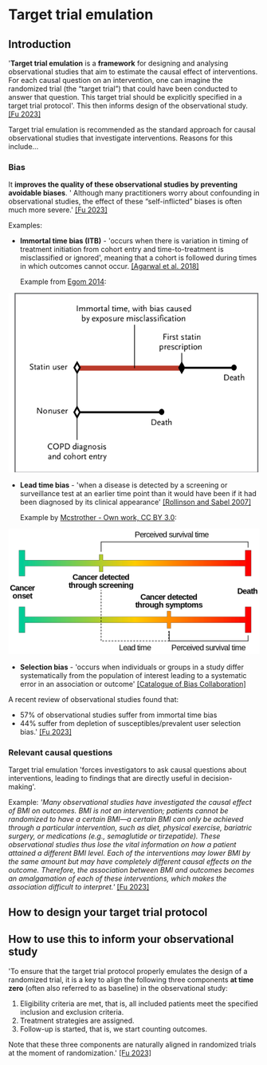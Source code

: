# Target trial emulation

## Introduction

'**Target trial emulation** is a **framework** for designing and analysing observational studies that aim to estimate the causal effect of interventions. For each causal question on an intervention, one can imagine the randomized trial (the “target trial”) that could have been conducted to answer that question. This target trial should be explicitly specified in a target trial protocol'. This then informs design of the observational study. [[Fu 2023]](https://doi.org/10.1681/ASN.0000000000000152)

Target trial emulation is recommended as the standard approach for causal observational studies that investigate interventions. Reasons for this include...

### Bias

It **improves the quality of these observational studies by preventing avoidable biases**. ' Although many practitioners worry about confounding in observational studies, the effect of these “self-inflicted” biases is often much more severe.' [[Fu 2023]](https://doi.org/10.1681/ASN.0000000000000152)

Examples:
* **Immortal time bias (ITB)** - 'occurs when there is variation in timing of treatment initiation from cohort entry and time-to-treatment is misclassified or ignored', meaning that a cohort is followed during times in which outcomes cannot occur. [[Agarwal et al. 2018]](https://doi.org/10.1177%2F1073274818789355) 

    Example from [Egom 2014](http://dx.doi.org/10.1056/NEJMc1408400#SA1):

![Immortal Time Bias example](images/immortal_time_bias.png)

* **Lead time bias** - 'when a disease is detected by a screening or surveillance test at an earlier time point than it would have been if it had been diagnosed by its clinical appearance' [[Rollinson and Sabel 2007]](https://doi.org/10.1016/B978-0-8151-4385-7.50009-6)

    Example by [Mcstrother - Own work, CC BY 3.0](https://commons.wikimedia.org/w/index.php?curid=15703636):

![Lead time bias example](images/Lead_time_bias.svg.png)

* **Selection bias** - 'occurs when individuals or groups in a study differ systematically from the population of interest leading to a systematic error in an association or outcome' [[Catalogue of Bias Collaboration]](https://catalogofbias.org/biases/selection-bias/)

A recent review of observational studies found that:
* 57% of observational studies suffer from immortal time bias
* 44% suffer from depletion of susceptibles/prevalent user selection bias.' [[Fu 2023]](https://doi.org/10.1681/ASN.0000000000000152)

### Relevant causal questions

Target trial emulation 'forces investigators to ask causal questions about interventions, leading to findings that are directly useful in decision-making'.

Example: *'Many observational studies have investigated the causal effect of BMI on outcomes. BMI is not an intervention; patients cannot be randomized to have a certain BMI—a certain BMI can only be achieved through a particular intervention, such as diet, physical exercise, bariatric surgery, or medications (e.g., semaglutide or tirzepatide). These observational studies thus lose the vital information on how a patient attained a different BMI level. Each of the interventions may lower BMI by the same amount but may have completely different causal effects on the outcome. Therefore, the association between BMI and outcomes becomes an amalgamation of each of these interventions, which makes the association difficult to interpret.'* [[Fu 2023]](https://doi.org/10.1681/ASN.0000000000000152)

## How to design your target trial protocol

## How to use this to inform your observational study

'To ensure that the target trial protocol properly emulates the design of a randomized trial, it is a key to align the following three components **at time zero** (often also referred to as baseline) in the observational study:
1. Eligibility criteria are met, that is, all included patients meet the specified inclusion and exclusion criteria.
2. Treatment strategies are assigned.
3. Follow-up is started, that is, we start counting outcomes.

Note that these three components are naturally aligned in randomized trials at the moment of randomization.' [[Fu 2023]](https://doi.org/10.1681/ASN.0000000000000152)